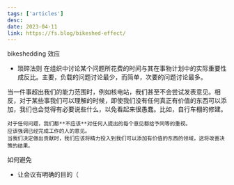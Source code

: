 ```yaml
---
tags: ['articles']
desc: 
date: 2023-04-11
link: https://fs.blog/bikeshed-effect/
---
```


bikeshedding 效应

- 琐碎法则
在组织中讨论某个问题所花费的时间与其在事物计划中的实际重要性成反比。主要，负载的问题讨论最少，而简单，次要的问题讨论最多。


当一件事超出我们的能力范围时，例如核电站，我们甚至不会尝试发表意见。相反，对于某些事我们可以理解的时候，即使我们没有任何真正有价值的东西可以添加，我们也会觉得有必要说些什么，以免看起来很愚蠢。比如，自行车棚的修建。

```ad-note
对于任何问题，我们都**不应该**对任何人提出的每个意见都给予同等的重视。
应该强调已经完成工作的人的意见。
当我们决定做出贡献时，我们应该将精力投入到我们可以添加有价值的东西的领域，这将改善决策的结果。
```


如何避免
- 让会议有明确的目的（






















